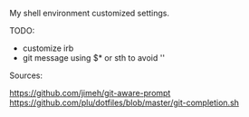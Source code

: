 My shell environment customized settings.

TODO:

- customize irb
- git message using $* or sth to avoid ''



Sources:

https://github.com/jimeh/git-aware-prompt
https://github.com/plu/dotfiles/blob/master/git-completion.sh